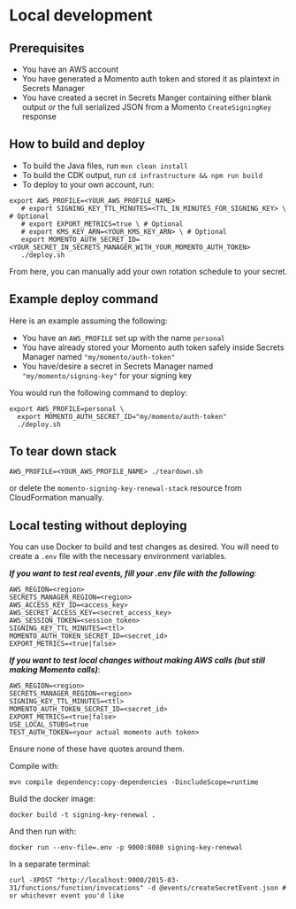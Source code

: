 # Local development

## Prerequisites
* You have an AWS account
* You have generated a Momento auth token and stored it as plaintext in Secrets Manager
* You have created a secret in Secrets Manger containing either blank output _or_ the full serialized JSON from a Momento `CreateSigningKey` response

## How to build and deploy
* To build the Java files, run `mvn clean install`
* To build the CDK output, run `cd infrastructure && npm run build`
* To deploy to your own account, run:
```shell
export AWS_PROFILE=<YOUR_AWS_PROFILE_NAME>
   # export SIGNING_KEY_TTL_MINUTES=<TTL_IN_MINUTES_FOR_SIGNING_KEY> \ # Optional
   # export EXPORT_METRICS=true \ # Optional
   # export KMS_KEY_ARN=<YOUR_KMS_KEY_ARN> \ # Optional
   export MOMENTO_AUTH_SECRET_ID=<YOUR_SECRET_IN_SECRETS_MANAGER_WITH_YOUR_MOMENTO_AUTH_TOKEN>
   ./deploy.sh
```

From here, you can manually add your own rotation schedule to your secret.

## Example deploy command
Here is an example assuming the following:
* You have an `AWS_PROFILE` set up with the name `personal`
* You have already stored your Momento auth token safely inside Secrets Manager named `"my/momento/auth-token"`
* You have/desire a secret in Secrets Manager named `"my/momento/signing-key"` for your signing key

You would run the following command to deploy:

```shell
export AWS_PROFILE=personal \
  export MOMENTO_AUTH_SECRET_ID="my/momento/auth-token"
  ./deploy.sh
```

## To tear down stack
```shell
AWS_PROFILE=<YOUR_AWS_PROFILE_NAME> ./teardown.sh
```

or delete the `momento-signing-key-renewal-stack` resource from CloudFormation manually.

## Local testing without deploying
You can use Docker to build and test changes as desired. You will need to create a `.env` file with the necessary
environment variables.

***If you want to test real events, fill your .env file with the following***:

```shell
AWS_REGION=<region>
SECRETS_MANAGER_REGION=<region>
AWS_ACCESS_KEY_ID=<access_key>
AWS_SECRET_ACCESS_KEY=<secret_access_key>
AWS_SESSION_TOKEN=<session_token>
SIGNING_KEY_TTL_MINUTES=<ttl>
MOMENTO_AUTH_TOKEN_SECRET_ID=<secret_id>
EXPORT_METRICS=<true|false>
```

***If you want to test local changes without making AWS calls (but still making Momento calls)***:
```shell
AWS_REGION=<region>
SECRETS_MANAGER_REGION=<region>
SIGNING_KEY_TTL_MINUTES=<ttl>
MOMENTO_AUTH_TOKEN_SECRET_ID=<secret_id>
EXPORT_METRICS=<true|false>
USE_LOCAL_STUBS=true
TEST_AUTH_TOKEN=<your actual momento auth token>
```

Ensure none of these have quotes around them.

Compile with:

```shell
mvn compile dependency:copy-dependencies -DincludeScope=runtime
```

Build the docker image:

```shell
docker build -t signing-key-renewal .
```

And then run with:

```shell
docker run --env-file=.env -p 9000:8080 signing-key-renewal
```

In a separate terminal:

```shell
curl -XPOST "http://localhost:9000/2015-03-31/functions/function/invocations" -d @events/createSecretEvent.json # or whichever event you'd like
```
